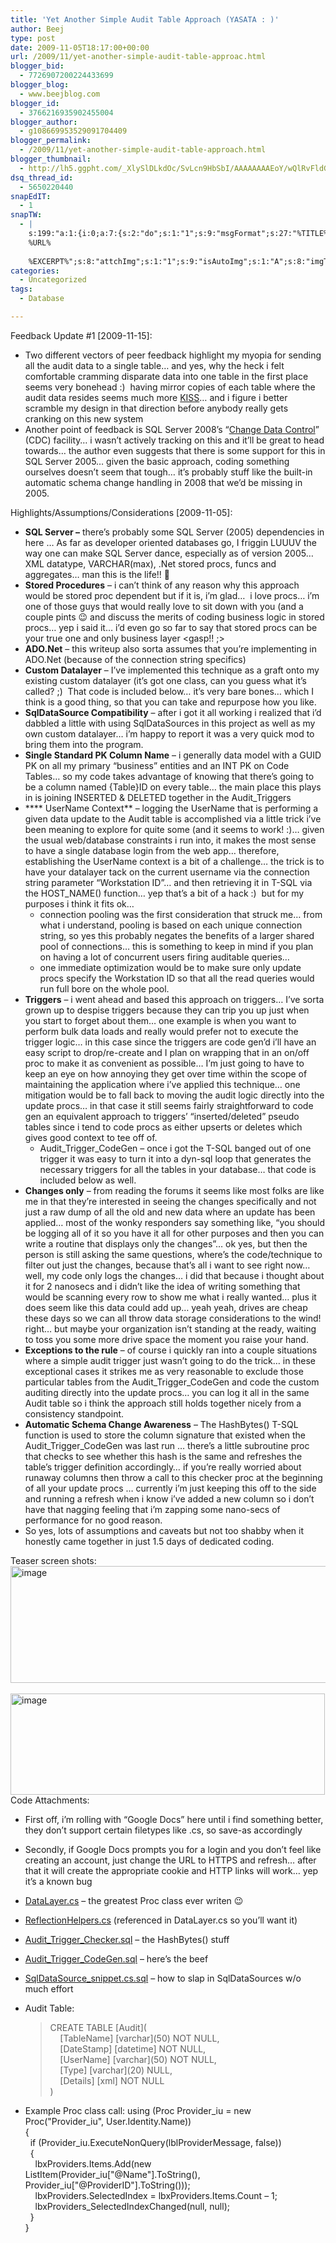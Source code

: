 ```yaml
---
title: 'Yet Another Simple Audit Table Approach (YASATA : )'
author: Beej
type: post
date: 2009-11-05T18:17:00+00:00
url: /2009/11/yet-another-simple-audit-table-approac.html
blogger_bid:
  - 7726907200224433699
blogger_blog:
  - www.beejblog.com
blogger_id:
  - 3766216935902455004
blogger_author:
  - g108669953529091704409
blogger_permalink:
  - /2009/11/yet-another-simple-audit-table-approach.html
blogger_thumbnail:
  - http://lh5.ggpht.com/_XlySlDLkdOc/SvLcn9HbSbI/AAAAAAAAEoY/wQlRvFldGfc/image_thumb%5B9%5D.png?imgmax=800
dsq_thread_id:
  - 5650220440
snapEdIT:
  - 1
snapTW:
  - |
    s:199:"a:1:{i:0;a:7:{s:2:"do";s:1:"1";s:9:"msgFormat";s:27:"%TITLE%
    %URL%
    
    %EXCERPT%";s:8:"attchImg";s:1:"1";s:9:"isAutoImg";s:1:"A";s:8:"imgToUse";s:0:"";s:9:"isAutoURL";s:1:"A";s:8:"urlToUse";s:0:"";}}";
categories:
  - Uncategorized
tags:
  - Database

---
```

Feedback Update #1 [2009-11-15]:

  * Two different vectors of peer feedback highlight my myopia for sending all the audit data to a single table… and yes, why the heck i felt comfortable cramming disparate data into one table in the first place seems very bonehead :)&#160; having mirror copies of each table where the audit data resides seems much more <a href="http://en.wikipedia.org/wiki/KISS_principle" target="_blank">KISS</a>… and i figure i better scramble my design in that direction before anybody really gets cranking on this new system 
  * Another point of feedback is SQL Server 2008’s “<a href="http://www.zdnetasia.com/techguide/storage/0,39045058,62050506,00.htm" target="_blank">Change Data Control</a>” (CDC) facility… i wasn’t actively tracking on this and it’ll be great to head towards… the author even suggests that there is some support for this in SQL Server 2005… given the basic approach, coding something ourselves doesn’t seem that tough… it’s probably stuff like the built-in automatic schema change handling in 2008 that we’d be missing in 2005. 

Highlights/Assumptions/Considerations [2009-11-05]:

  * **SQL Server &#8211;** there’s probably some SQL Server (2005) dependencies in here … As far as developer oriented databases go, I friggin LUUUV the way one can make SQL Server dance, especially as of version 2005… XML datatype, VARCHAR(max), .Net stored procs, funcs and aggregates… man this is the life!! 🙂 
  * **Stored Procedures** – i can’t think of any reason why this approach would be stored proc dependent but if it is, i’m glad…&#160; i love procs… i’m one of those guys that would really love to sit down with you (and a couple pints 😉 and discuss the merits of coding business logic in stored procs… yep i said it… i’d even go so far to say that stored procs can be your true one and only business layer <gasp!! ;> 
  * **ADO.Net** – this writeup also sorta assumes that you’re implementing in ADO.Net (because of the connection string specifics) 
  * **Custom Datalayer** – I’ve implemented this technique as a graft onto my existing custom datalayer (it’s got one class, can you guess what it’s called? ;)&#160; That code is included below… it’s very bare bones… which I think is a good thing, so that you can take and repurpose how you like. 
  * **SqlDataSource Compatibility** – after i got it all working i realized that i’d dabbled a little with using SqlDataSources in this project as well as my own custom datalayer… i’m happy to report it was a very quick mod to bring them into the program. 
  * **Single Standard PK Column Name** – i generally data model with a GUID PK on all my primary “business” entities and an INT PK on Code Tables… so my code takes advantage of knowing that there’s going to be a column named {Table}ID on every table… the main place this plays in is joining INSERTED & DELETED together in the Audit_Triggers 
  * **** UserName Context** – logging the UserName that is performing a given data update to the Audit table is accomplished via a little trick i’ve been meaning to explore for quite some (and it seems to work! :)… given the usual web/database constraints i run into, it makes the most sense to have a single database login from the web app… therefore, establishing the UserName context is a bit of a challenge… the trick is to have your datalayer tack on the current username via the connection string parameter “Workstation ID”… and then retrieving it in T-SQL via the HOST_NAME() function… yep that’s a bit of a hack :)&#160; but for my purposes i think it fits ok… 
      * connection pooling was the first consideration that struck me… from what i understand, pooling is based on each unique connection string, so yes this probably negates the benefits of a larger shared pool of connections… this is something to keep in mind if you plan on having a lot of concurrent users firing auditable queries… 
      * one immediate optimization would be to make sure only update procs specify the Workstation ID so that all the read queries would run full bore on the whole pool. 
  * **Triggers** – i went ahead and based this approach on triggers… I’ve sorta grown up to despise triggers because they can trip you up just when you start to forget about them… one example is when you want to perform bulk data loads and really would prefer not to execute the trigger logic… in this case since the triggers are code gen’d i’ll have an easy script to drop/re-create and I plan on wrapping that in an on/off proc to make it as convenient as possible… I’m just going to have to keep an eye on how annoying they get over time within the scope of maintaining the application where i’ve applied this technique… one mitigation would be to fall back to moving the audit logic directly into the update procs… in that case it still seems fairly straightforward to code gen an equivalent approach to triggers’ “inserted/deleted” pseudo tables since i tend to code procs as either upserts or deletes which gives good context to tee off of. 
      * Audit\_Trigger\_CodeGen – once i got the T-SQL banged out of one trigger it was easy to turn it into a dyn-sql loop that generates the necessary triggers for all the tables in your database… that code is included below as well. 
  * **Changes only** – from reading the forums it seems like most folks are like me in that they’re interested in seeing the changes specifically and not just a raw dump of all the old and new data where an update has been applied… most of the wonky responders say something like, “you should be logging all of it so you have it all for other purposes and then you can write a routine that displays only the changes”… ok yes, but then the person is still asking the same questions, where’s the code/technique to filter out just the changes, because that’s all i want to see right now… well, my code only logs the changes… i did that because i thought about it for 2 nanosecs and i didn’t like the idea of writing something that would be scanning every row to show me what i really wanted… plus it does seem like this data could add up… yeah yeah, drives are cheap these days so we can all throw data storage considerations to the wind! right… but maybe your organization isn’t standing at the ready, waiting to toss you some more drive space the moment you raise your hand. 
  * **Exceptions to the rule** – of course i quickly ran into a couple situations where a simple audit trigger just wasn’t going to do the trick… in these exceptional cases it strikes me as very reasonable to exclude those particular tables from the Audit\_Trigger\_CodeGen and code the custom auditing directly into the update procs… you can log it all in the same Audit table so i think the approach still holds together nicely from a consistency standpoint. 
  * **Automatic Schema Change Awareness** – The HashBytes() T-SQL function is used to store the column signature that existed when the Audit\_Trigger\_CodeGen was last run … there’s a little subroutine proc that checks to see whether this hash is the same and refreshes the table’s trigger definition accordingly… if you’re really worried about runaway columns then throw a call to this checker proc at the beginning of all your update procs … currently i’m just keeping this off to the side and running a refresh when i know i’ve added a new column so i don’t have that nagging feeling that i’m zapping some nano-secs of performance for no good reason. 
  * So yes, lots of assumptions and caveats but not too shabby when it honestly came together in just 1.5 days of dedicated coding. 

Teaser screen shots: [<img style="border-right-width: 0px; display: inline; border-top-width: 0px; border-bottom-width: 0px; border-left-width: 0px" title="image" border="0" alt="image" src="http://lh5.ggpht.com/_XlySlDLkdOc/SvLcn9HbSbI/AAAAAAAAEoY/wQlRvFldGfc/image_thumb%5B9%5D.png?imgmax=800" width="628" height="187" />][1]&#160;[<img style="border-right-width: 0px; display: inline; border-top-width: 0px; border-bottom-width: 0px; border-left-width: 0px" title="image" border="0" alt="image" src="http://lh5.ggpht.com/_XlySlDLkdOc/SvLcopl8vbI/AAAAAAAAEog/FvH9E2TzjXs/image_thumb%5B7%5D.png?imgmax=800" width="503" height="162" />][2] Code Attachments:

  * First off, i’m rolling with “Google Docs” here until i find something better, they don’t support certain filetypes like .cs, so save-as accordingly 
  * Secondly, if Google Docs prompts you for a login and you don’t feel like creating an account, just change the URL to HTTPS and refresh… after that it will create the appropriate cookie and HTTP links will work… yep it’s a known bug 

  * <a href="http://docs.google.com/Doc?docid=0AS8Y50ZAhKVDZGN4Z3ZkbnRfM2M1NXAyd2Rk&hl=en" target="_blank">DataLayer.cs</a> – the greatest Proc class ever writen 😉 
  * <a href="http://docs.google.com/Doc?docid=0AS8Y50ZAhKVDZGN4Z3ZkbnRfN2Y4dDk5emc5&hl=en" target="_blank">ReflectionHelpers.cs</a> (referenced in DataLayer.cs so you’ll want it) 
  * <a href="http://docs.google.com/Doc?docid=0AS8Y50ZAhKVDZGN4Z3ZkbnRfNWNnYmdqY2Rt&hl=en" target="_blank">Audit_Trigger_Checker.sql</a> – the HashBytes() stuff 
  * <a href="http://docs.google.com/Doc?docid=0AS8Y50ZAhKVDZGN4Z3ZkbnRfNHI4Z2RzcW43&hl=en" target="_blank">Audit_Trigger_CodeGen.sql</a> – here’s the beef 
  * <a href="http://docs.google.com/Doc?docid=0AS8Y50ZAhKVDZGN4Z3ZkbnRfNmdtOXFjOWQ3&hl=en" target="_blank">SqlDataSource_snippet.cs.sql</a> – how to slap in SqlDataSources w/o much effort 
  * Audit Table:
  
    > CREATE TABLE \[Audit\](   
    > &#160;&#160;&#160; \[TableName] [varchar\](50) NOT NULL,   
    > &#160;&#160;&#160; \[DateStamp\] \[datetime\] NOT NULL,   
    > &#160;&#160;&#160; \[UserName] [varchar\](50) NOT NULL,   
    > &#160;&#160;&#160; \[Type] [varchar\](20) NULL,   
    > &#160;&#160;&#160; \[Details\] \[xml\] NOT NULL   
    > ) 

  * Example Proc class call: 
    using (Proc Provider\_iu = new Proc("Provider\_iu", User.Identity.Name))   
    {   
    &#160; if (Provider_iu.ExecuteNonQuery(lblProviderMessage, false))   
    &#160; {   
    &#160;&#160;&#160; lbxProviders.Items.Add(new ListItem(Provider\_iu["@Name"].ToString(), Provider\_iu["@ProviderID"].ToString()));   
    &#160;&#160;&#160; lbxProviders.SelectedIndex = lbxProviders.Items.Count &#8211; 1;   
    &#160;&#160;&#160; lbxProviders_SelectedIndexChanged(null, null);   
    &#160; }   
    }

 [1]: http://lh4.ggpht.com/_XlySlDLkdOc/SvLcncmk5tI/AAAAAAAAEoU/EGdKjCBlwoI/s1600-h/image%5B15%5D.png
 [2]: http://lh6.ggpht.com/_XlySlDLkdOc/SvLcoIPHdvI/AAAAAAAAEoc/gDM8bWP2fxo/s1600-h/image%5B13%5D.png